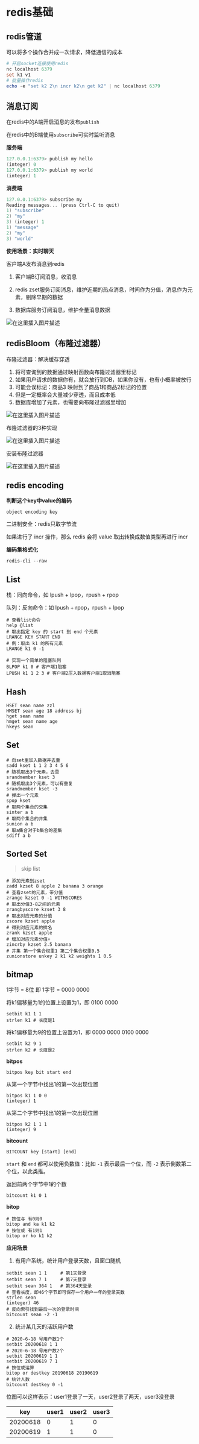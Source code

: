 # redis基础

## redis管道

可以将多个操作合并成一次请求，降低通信的成本

```powershell
# 开启socket连接使用redis
nc localhost 6379
set k1 v1
# 批量操作redis
echo -e "set k2 2\n incr k2\n get k2" | nc localhost 6379
```

## 消息订阅

在redis中的A端开启消息的发布`publish`

在redis中的B端使用`subscribe`可实时监听消息

**服务端**

```powershell
127.0.0.1:6379> publish my hello
(integer) 0
127.0.0.1:6379> publish my world
(integer) 1
```

**消费端**

```powershell
127.0.0.1:6379> subscribe my
Reading messages... (press Ctrl-C to quit)
1) "subscribe"
2) "my"
3) (integer) 1
1) "message"
2) "my"
3) "world"
```

**使用场景：实时聊天**

客户端A发布消息到redis

1. 客户端B订阅消息，收消息

2. redis zset服务订阅消息，维护近期的热点消息，时间作为分值，消息作为元素，剔除早期的数据

3. 数据库服务订阅消息，维护全量消息数据

![在这里插入图片描述](https://img-blog.csdnimg.cn/20210110094824260.png?x-oss-process=image/watermark,type_ZmFuZ3poZW5naGVpdGk,shadow_10,text_aHR0cHM6Ly9ibG9nLmNzZG4ubmV0L3dlaXhpbl80MjEwMzAyNg==,size_16,color_FFFFFF,t_70)

## redisBloom（布隆过滤器）

布隆过滤器：解决缓存穿透

1. 将可查询到的数据通过映射函数向布隆过滤器里标记
2. 如果用户请求的数据你有，就会放行到DB，如果你没有，也有小概率被放行
3. 可能会误标记：商品3 映射到了商品1和商品2标记的位置
4. 但是一定概率会大量减少穿透，而且成本低
5. 数据库增加了元素，也需要向布隆过滤器里增加

![在这里插入图片描述](https://img-blog.csdnimg.cn/20210110163932551.png?x-oss-process=image/watermark,type_ZmFuZ3poZW5naGVpdGk,shadow_10,text_aHR0cHM6Ly9ibG9nLmNzZG4ubmV0L3dlaXhpbl80MjEwMzAyNg==,size_16,color_FFFFFF,t_70)

布隆过滤器的3种实现

![在这里插入图片描述](https://img-blog.csdnimg.cn/20210110164709746.png?x-oss-process=image/watermark,type_ZmFuZ3poZW5naGVpdGk,shadow_10,text_aHR0cHM6Ly9ibG9nLmNzZG4ubmV0L3dlaXhpbl80MjEwMzAyNg==,size_16,color_FFFFFF,t_70)

安装布隆过滤器

![在这里插入图片描述](https://img-blog.csdnimg.cn/20210110164739616.png?x-oss-process=image/watermark,type_ZmFuZ3poZW5naGVpdGk,shadow_10,text_aHR0cHM6Ly9ibG9nLmNzZG4ubmV0L3dlaXhpbl80MjEwMzAyNg==,size_16,color_FFFFFF,t_70)

## redis encoding

**判断这个key中value的编码**

```shell
object encoding key
```

二进制安全：redis只取字节流

如果进行了 incr 操作，那么 redis 会将 value 取出转换成数值类型再进行 incr

**编码集格式化**

```shell
redis-cli --raw
```

## List

栈：同向命令，如 lpush + lpop，rpush + rpop

队列：反向命令：如 lpush + rpop，rpush + lpop

```shell
# 查看list命令
help @list
# 取出指定 key 的 start 到 end 个元素
LRANGE KEY START END
# 例：取出 k1 的所有元素
LRANGE k1 0 -1

# 实现一个简单的阻塞队列
BLPOP k1 0 # 客户端1阻塞
LPUSH k1 1 2 3 # 客户端2压入数据客户端1取消阻塞
```

## Hash

```shell
HSET sean name zzl
HMSET sean age 18 address bj
hget sean name
hmget sean name age
hkeys sean
```

## Set

```shell
# 向set里加入数据并去重
sadd kset 1 1 2 3 4 5 6
# 随机取出3个元素，去重
srandmember kset 3
# 随机取出3个元素，可以有重复
srandmember kset -3
# 弹出一个元素
spop kset
# 取两个集合的交集
sinter a b
# 取两个集合的并集
sunion a b
# 取a集合对于b集合的差集
sdiff a b
```

## Sorted Set

> skip list

```shell
# 添加元素到zset
zadd kzset 8 apple 2 banana 3 orange
# 查看zset的元素，带分值
zrange kzset 0 -1 WITHSCORES
# 取出分值3-8之间的元素
zrangbyscore kzset 3 8
# 取出对应元素的分值
zscore kzset apple
# 得到对应元素的排名
zrank kzset apple
# 增加对应元素分值+ 
zincrby kzset 2.5 banana
# 并集 第一个集合权重1 第二个集合权重0.5
zunionstore unkey 2 k1 k2 weights 1 0.5
```

## bitmap

1字节 = 8位 即 1字节 = 0000 0000

将k1偏移量为1的位置上设置为1，即 0100 0000

```shell
setbit k1 1 1
strlen k1 # 长度是1
```

将k1偏移量为9的位置上设置为1，即 0000 0000 0100 0000

```shell
setbit k2 9 1
strlen k2 # 长度是2
```

**bitpos**

```shell
bitpos key bit start end
```

从第一个字节中找出1的第一次出现位置

```shell
bitpos k1 1 0 0
(integer) 1
```

从第二个字节中找出1的第一次出现位置

```shell
bitpos k2 1 1 1
(integer) 9
```

**bitcount**

```shell
BITCOUNT key [start] [end]
```

`start` 和 `end` 都可以使用负数值：比如 `-1` 表示最后一个位，而 `-2` 表示倒数第二个位，以此类推。

返回前两个字节中1的个数

```shell
bitcount k1 0 1
```

**bitop**

```shell
# 按位与 有0则0
bitop and ka k1 k2
# 按位或 有1则1
bitop or ko k1 k2
```

**应用场景**

1. 有用户系统，统计用户登录天数，且窗口随机

```shell
setbit sean 1 1		# 第1天登录
setbit sean 7 1		# 第7天登录
setbit sean 364 1	# 第364天登录
# 查看长度，即46个字节即可保存一个用户一年的登录天数
strlen sean
(integer) 46
# 反向索引找到最后一次的登录时间
bitcount sean -2 -1
```

2. 统计某几天的活跃用户数

```shell
# 2020-6-18 号用户数1个
setbit 20200618 1 1
# 2020-6-18 号用户数2个
setbit 20200619	1 1
setbit 20200619	7 1
# 按位或运算
bitop or destkey 20190618 20190619
# 统计人数
bitcount destkey 0 -1
```

位图可以这样表示：user1登录了一天，user2登录了两天，user3没登录

| key      | user1 | user2 | user3 |
| -------- | ----- | ----- | ----- |
| 20200618 | 0     | 1     | 0     |
| 20200619 | 1     | 1     | 0     |

